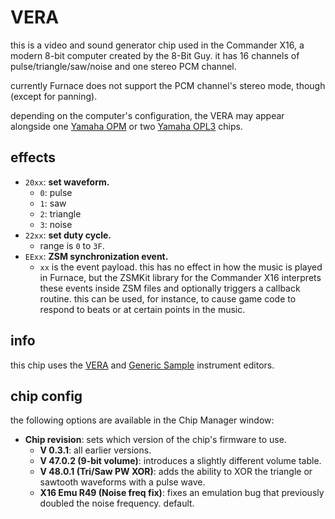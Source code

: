 # VERA

this is a video and sound generator chip used in the Commander X16, a modern 8-bit computer created by the 8-Bit Guy. it has 16 channels of pulse/triangle/saw/noise and one stereo PCM channel.

currently Furnace does not support the PCM channel's stereo mode, though (except for panning).

depending on the computer's configuration, the VERA may appear alongside one [Yamaha OPM](ym2151.md) or two [Yamaha OPL3](opl.md) chips.


## effects

- `20xx`: **set waveform.**
  - `0`: pulse
  - `1`: saw
  - `2`: triangle
  - `3`: noise
- `22xx`: **set duty cycle.**
  - range is `0` to `3F`.
- `EExx`: **ZSM synchronization event.**
  - `xx` is the event payload. this has no effect in how the music is played in Furnace, but the ZSMKit library for the Commander X16 interprets these events inside ZSM files and optionally triggers a callback routine. this can be used, for instance, to cause game code to respond to beats or at certain points in the music.

## info

this chip uses the [VERA](../4-instrument/vera.md) and [Generic Sample](../4-instrument/sample.md) instrument editors.

## chip config

the following options are available in the Chip Manager window:

- **Chip revision**: sets which version of the chip's firmware to use.
  - **V 0.3.1**: all earlier versions.
  - **V 47.0.2 (9-bit volume)**: introduces a slightly different volume table.
  - **V 48.0.1 (Tri/Saw PW XOR)**: adds the ability to XOR the triangle or sawtooth waveforms with a pulse wave.
  - **X16 Emu R49 (Noise freq fix)**: fixes an emulation bug that previously doubled the noise frequency. default.
